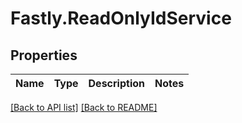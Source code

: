 # Fastly.ReadOnlyIdService

## Properties

Name | Type | Description | Notes
------------ | ------------- | ------------- | -------------


[[Back to API list]](../../README.md#endpoints) [[Back to README]](../../README.md)
